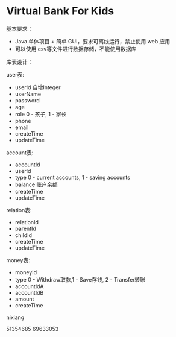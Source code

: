 # Virtual Bank For Kids

基本要求：
- Java 单体项目 + 简单 GUI，要求可离线运行，禁止使用 web 应用
- 可以使用 csv等文件进行数据存储，不能使用数据库

库表设计：

user表:
- userId 自增Integer
- userName
- password
- age
- role 0 - 孩子, 1 - 家长
- phone
- email
- createTime
- updateTime



account表:
- accountId
- userId
- type 0 - current accounts, 1 - saving accounts
- balance 账户余额
- createTime
- updateTime


relation表:
- relationId
- parentId
- childId
- createTime
- updateTime


money表:
- moneyId
- type 0 - Withdraw取款,1 - Save存钱, 2 - Transfer转账
- accountIdA
- accountIdB
- amount
- createTime

nixiang

51354685
69633053